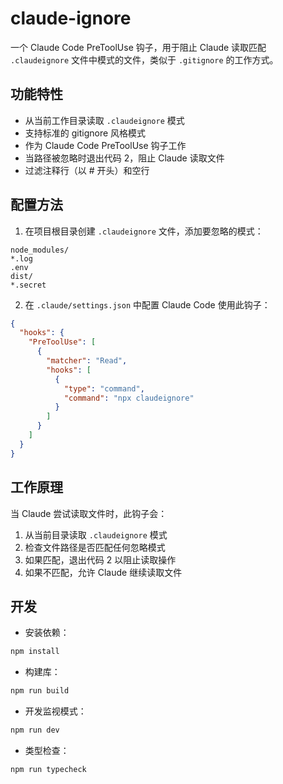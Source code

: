 # claude-ignore

一个 Claude Code PreToolUse 钩子，用于阻止 Claude 读取匹配 `.claudeignore` 文件中模式的文件，类似于 `.gitignore` 的工作方式。

## 功能特性

- 从当前工作目录读取 `.claudeignore` 模式
- 支持标准的 gitignore 风格模式
- 作为 Claude Code PreToolUse 钩子工作
- 当路径被忽略时退出代码 2，阻止 Claude 读取文件
- 过滤注释行（以 # 开头）和空行

## 配置方法

1. 在项目根目录创建 `.claudeignore` 文件，添加要忽略的模式：

```
node_modules/
*.log
.env
dist/
*.secret
```

2. 在 `.claude/settings.json` 中配置 Claude Code 使用此钩子：

```json
{
  "hooks": {
    "PreToolUse": [
      {
        "matcher": "Read",
        "hooks": [
          {
            "type": "command",
            "command": "npx claudeignore"
          }
        ]
      }
    ]
  }
}
```

## 工作原理

当 Claude 尝试读取文件时，此钩子会：

1. 从当前目录读取 `.claudeignore` 模式
2. 检查文件路径是否匹配任何忽略模式
3. 如果匹配，退出代码 2 以阻止读取操作
4. 如果不匹配，允许 Claude 继续读取文件

## 开发

- 安装依赖：

```bash
npm install
```

- 构建库：

```bash
npm run build
```

- 开发监视模式：

```bash
npm run dev
```

- 类型检查：

```bash
npm run typecheck
```
